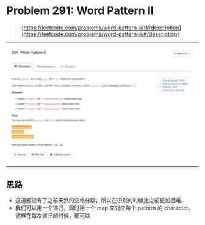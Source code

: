 # Problem 291: Word Pattern II

> [https://leetcode.com/problems/word-pattern-ii/\#/description](https://leetcode.com/problems/word-pattern-ii/#/description)

----------



![](/assets/291.png)





----------

## 思路

* 这道题没有了之前天然的空格分隔，所以在识别的时候比之前更加困难。
* 我们可以用一个递归，同时用一个 map 来对应每个 pattern 的 character。这样在每次递归的时候，都可以























